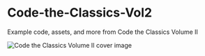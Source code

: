 # Code-the-Classics-Vol2
Example code, assets, and more from Code the Classics Volume II

![Code the Classics Volume II cover image](https://raw.githubusercontent.com/raspberrypipress/Code-the-Classics-Vol2/refs/heads/main/cover/9781916868052_FC.jpg)
